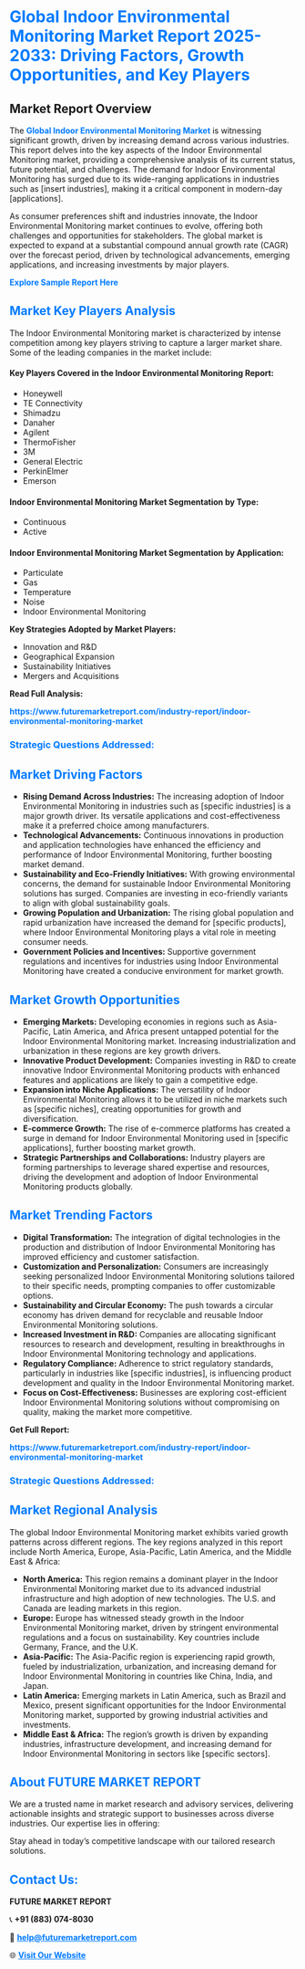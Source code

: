 <h1 style="color: #007BFF;">Global Indoor Environmental Monitoring Market Report 2025-2033: Driving Factors, Growth Opportunities, and Key Players</h1>

<section id="overview">
<h2>Market Report Overview</h2>
<p>The <a href="https://www.futuremarketreport.com/industry-report/indoor-environmental-monitoring-market" style="color: #007BFF; text-decoration: none;"><strong>Global Indoor Environmental Monitoring Market</strong></a> is witnessing significant growth, driven by increasing demand across various industries. This report delves into the key aspects of the Indoor Environmental Monitoring market, providing a comprehensive analysis of its current status, future potential, and challenges. The demand for Indoor Environmental Monitoring has surged due to its wide-ranging applications in industries such as [insert industries], making it a critical component in modern-day [applications].</p>
<p>As consumer preferences shift and industries innovate, the Indoor Environmental Monitoring market continues to evolve, offering both challenges and opportunities for stakeholders. The global market is expected to expand at a substantial compound annual growth rate (CAGR) over the forecast period, driven by technological advancements, emerging applications, and increasing investments by major players.</p>
</section>

<section id="overview">
<p><a href="https://www.futuremarketreport.com/request-sample/reportId=112783" style="color: #007BFF; text-decoration: none;"><strong>Explore Sample Report Here</strong></a></p>
</section>

<section id="key-players">
<h2 style="color: #007BFF;">Market Key Players Analysis</h2>
<p>The Indoor Environmental Monitoring market is characterized by intense competition among key players striving to capture a larger market share. Some of the leading companies in the market include:</p>
<h4>Key Players Covered in the Indoor Environmental Monitoring Report:</h4>
<ul><li>Honeywell</li><li>TE Connectivity</li><li>Shimadzu</li><li>Danaher</li><li>Agilent</li><li>ThermoFisher</li><li>3M</li><li>General Electric</li><li>PerkinElmer</li><li>Emerson</li></ul>
<h4>Indoor Environmental Monitoring Market Segmentation by Type:</h4>
<ul><li>Continuous</li><li>Active</li></ul>

<h4>Indoor Environmental Monitoring Market Segmentation by Application:</h4>
<ul><li>Particulate</li><li>Gas</li><li>Temperature</li><li>Noise</li><li>Indoor Environmental Monitoring</li></ul>
<p><strong>Key Strategies Adopted by Market Players:</strong></p>
<ul>
<li>Innovation and R&D</li>
<li>Geographical Expansion</li>
<li>Sustainability Initiatives</li>
<li>Mergers and Acquisitions</li>
</ul>
</section>

<section>
<p><strong>Read Full Analysis: </strong></p><a href="https://www.futuremarketreport.com/industry-report/indoor-environmental-monitoring-market" style="color: #007BFF; text-decoration: none;"><strong>https://www.futuremarketreport.com/industry-report/indoor-environmental-monitoring-market</strong></a>
<h3 style="color: #007BFF;">Strategic Questions Addressed:</h3>
</section>

<section id="driving-factors">
<h2 style="color: #007BFF;">Market Driving Factors</h2>
<ul>
<li><strong>Rising Demand Across Industries:</strong> The increasing adoption of Indoor Environmental Monitoring in industries such as [specific industries] is a major growth driver. Its versatile applications and cost-effectiveness make it a preferred choice among manufacturers.</li>
<li><strong>Technological Advancements:</strong> Continuous innovations in production and application technologies have enhanced the efficiency and performance of Indoor Environmental Monitoring, further boosting market demand.</li>
<li><strong>Sustainability and Eco-Friendly Initiatives:</strong> With growing environmental concerns, the demand for sustainable Indoor Environmental Monitoring solutions has surged. Companies are investing in eco-friendly variants to align with global sustainability goals.</li>
<li><strong>Growing Population and Urbanization:</strong> The rising global population and rapid urbanization have increased the demand for [specific products], where Indoor Environmental Monitoring plays a vital role in meeting consumer needs.</li>
<li><strong>Government Policies and Incentives:</strong> Supportive government regulations and incentives for industries using Indoor Environmental Monitoring have created a conducive environment for market growth.</li>
</ul>
</section>

<section id="growth-opportunities">
<h2 style="color: #007BFF;">Market Growth Opportunities</h2>
<ul>
<li><strong>Emerging Markets:</strong> Developing economies in regions such as Asia-Pacific, Latin America, and Africa present untapped potential for the Indoor Environmental Monitoring market. Increasing industrialization and urbanization in these regions are key growth drivers.</li>
<li><strong>Innovative Product Development:</strong> Companies investing in R&D to create innovative Indoor Environmental Monitoring products with enhanced features and applications are likely to gain a competitive edge.</li>
<li><strong>Expansion into Niche Applications:</strong> The versatility of Indoor Environmental Monitoring allows it to be utilized in niche markets such as [specific niches], creating opportunities for growth and diversification.</li>
<li><strong>E-commerce Growth:</strong> The rise of e-commerce platforms has created a surge in demand for Indoor Environmental Monitoring used in [specific applications], further boosting market growth.</li>
<li><strong>Strategic Partnerships and Collaborations:</strong> Industry players are forming partnerships to leverage shared expertise and resources, driving the development and adoption of Indoor Environmental Monitoring products globally.</li>
</ul>
</section>

<section id="trending-factors">
<h2 style="color: #007BFF;">Market Trending Factors</h2>
<ul>
<li><strong>Digital Transformation:</strong> The integration of digital technologies in the production and distribution of Indoor Environmental Monitoring has improved efficiency and customer satisfaction.</li>
<li><strong>Customization and Personalization:</strong> Consumers are increasingly seeking personalized Indoor Environmental Monitoring solutions tailored to their specific needs, prompting companies to offer customizable options.</li>
<li><strong>Sustainability and Circular Economy:</strong> The push towards a circular economy has driven demand for recyclable and reusable Indoor Environmental Monitoring solutions.</li>
<li><strong>Increased Investment in R&D:</strong> Companies are allocating significant resources to research and development, resulting in breakthroughs in Indoor Environmental Monitoring technology and applications.</li>
<li><strong>Regulatory Compliance:</strong> Adherence to strict regulatory standards, particularly in industries like [specific industries], is influencing product development and quality in the Indoor Environmental Monitoring market.</li>
<li><strong>Focus on Cost-Effectiveness:</strong> Businesses are exploring cost-efficient Indoor Environmental Monitoring solutions without compromising on quality, making the market more competitive.</li>
</ul>
</section>

<section>
<p><strong>Get Full Report: </strong></p><a href="https://www.futuremarketreport.com/industry-report/indoor-environmental-monitoring-market" style="color: #007BFF; text-decoration: none;"><strong>https://www.futuremarketreport.com/industry-report/indoor-environmental-monitoring-market</strong></a>
<h3 style="color: #007BFF;">Strategic Questions Addressed:</h3>
</section>


<section id="regional-analysis">
<h2 style="color: #007BFF;">Market Regional Analysis</h2>
<p>The global Indoor Environmental Monitoring market exhibits varied growth patterns across different regions. The key regions analyzed in this report include North America, Europe, Asia-Pacific, Latin America, and the Middle East & Africa:</p>
<ul>
<li><strong>North America:</strong> This region remains a dominant player in the Indoor Environmental Monitoring market due to its advanced industrial infrastructure and high adoption of new technologies. The U.S. and Canada are leading markets in this region.</li>
<li><strong>Europe:</strong> Europe has witnessed steady growth in the Indoor Environmental Monitoring market, driven by stringent environmental regulations and a focus on sustainability. Key countries include Germany, France, and the U.K.</li>
<li><strong>Asia-Pacific:</strong> The Asia-Pacific region is experiencing rapid growth, fueled by industrialization, urbanization, and increasing demand for Indoor Environmental Monitoring in countries like China, India, and Japan.</li>
<li><strong>Latin America:</strong> Emerging markets in Latin America, such as Brazil and Mexico, present significant opportunities for the Indoor Environmental Monitoring market, supported by growing industrial activities and investments.</li>
<li><strong>Middle East & Africa:</strong> The region’s growth is driven by expanding industries, infrastructure development, and increasing demand for Indoor Environmental Monitoring in sectors like [specific sectors].</li>
</ul>
</section>

<footer>
<h2 style="color: #007BFF;">About FUTURE MARKET REPORT</h2>
<p>We are a trusted name in market research and advisory services, delivering actionable insights and strategic support to businesses across diverse industries. Our expertise lies in offering:</p>

<p>Stay ahead in today’s competitive landscape with our tailored research solutions.</p>

<h2 style="color: #007BFF;">Contact Us:</h2>
<p><strong>FUTURE MARKET REPORT</strong></p>
<p>📞 <strong>+91 (883) 074-8030</strong></p>
<p>📧 <strong><a href="mailto:help@futuremarketreport.com" style="color: #007BFF;">help@futuremarketreport.com</a></strong></p>
<p>🌐 <strong><a href="https://www.futuremarketreport.com/" style="color: #007BFF;">Visit Our Website</a></strong></p>
</footer>